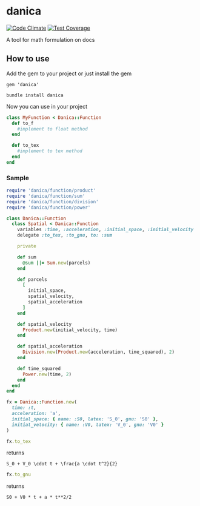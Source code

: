 # danica
[![Code Climate](https://codeclimate.com/github/darthjee/danica/badges/gpa.svg)](https://codeclimate.com/github/darthjee/danica)
[![Test Coverage](https://codeclimate.com/github/darthjee/danica/badges/coverage.svg)](https://codeclimate.com/github/darthjee/danica/coverage)

A tool for math formulation on docs

## How to use
Add the gem to your project or just install the gem

```
gem 'danica'
```

```console
bundle install danica
```

Now you can use in your project


```ruby
class MyFunction < Danica::Function
  def to_f
    #implement to float method
  end

  def to_tex
    #implement to tex method
  end
end
```


### Sample

```ruby
require 'danica/function/product'
require 'danica/function/sum'
require 'danica/function/division'
require 'danica/function/power'

class Danica::Function
  class Spatial < Danica::Function
    variables :time, :acceleration, :initial_space, :initial_velocity
    delegate :to_tex, :to_gnu, to: :sum

    private

    def sum
      @sum ||= Sum.new(parcels)
    end

    def parcels
      [
        initial_space,
        spatial_velocity,
        spatial_acceleration
      ]
    end

    def spatial_velocity
      Product.new(initial_velocity, time)
    end

    def spatial_acceleration
      Division.new(Product.new(acceleration, time_squared), 2)
    end

    def time_squared
      Power.new(time, 2)
    end
  end
end

fx = Danica::Function.new(
  time: :t,
  acceleration: 'a',
  initial_space: { name: :S0, latex: 'S_0', gnu: 'S0' },
  initial_velocity: { name: :V0, latex: 'V_0', gnu: 'V0' }
)
```

```ruby
fx.to_tex
```

returns
```string
S_0 + V_0 \cdot t + \frac{a \cdot t^2}{2}
```

```ruby
fx.to_gnu
```

returns
```string
S0 + V0 * t + a * t**2/2
```


